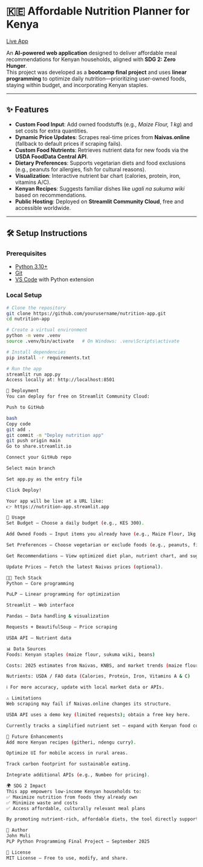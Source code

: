 # 🇰🇪 Affordable Nutrition Planner for Kenya

[Live App](https://nutri-app.streamlit.app/)  

An **AI-powered web application** designed to deliver affordable meal recommendations for Kenyan households, aligned with **SDG 2: Zero Hunger**.  
This project was developed as a **bootcamp final project** and uses **linear programming** to optimize daily nutrition—prioritizing user-owned foods, staying within budget, and incorporating Kenyan staples.

---

## ✨ Features

- **Custom Food Input**: Add owned foodstuffs (e.g., *Maize Flour, 1 kg*) and set costs for extra quantities.  
- **Dynamic Price Updates**: Scrapes real-time prices from **Naivas.online** (fallback to default prices if scraping fails).  
- **Custom Food Nutrients**: Retrieves nutrient data for new foods via the **USDA FoodData Central API**.  
- **Dietary Preferences**: Supports vegetarian diets and food exclusions (e.g., peanuts for allergies, fish for cultural reasons).  
- **Visualization**: Interactive nutrient bar chart (calories, protein, iron, vitamins A/C).  
- **Kenyan Recipes**: Suggests familiar dishes like *ugali na sukuma wiki* based on recommendations.  
- **Public Hosting**: Deployed on **Streamlit Community Cloud**, free and accessible worldwide.  

---

## 🛠️ Setup Instructions

### Prerequisites
- [Python 3.10+](https://www.python.org)  
- [Git](https://git-scm.com)  
- [VS Code](https://code.visualstudio.com) with Python extension  

### Local Setup
```bash
# Clone the repository
git clone https://github.com/yourusername/nutrition-app.git
cd nutrition-app

# Create a virtual environment
python -m venv .venv
source .venv/bin/activate   # On Windows: .venv\Scripts\activate

# Install dependencies
pip install -r requirements.txt

# Run the app
streamlit run app.py
Access locally at: http://localhost:8501

🚀 Deployment
You can deploy for free on Streamlit Community Cloud:

Push to GitHub

bash
Copy code
git add .
git commit -m "Deploy nutrition app"
git push origin main
Go to share.streamlit.io

Connect your GitHub repo

Select main branch

Set app.py as the entry file

Click Deploy!

Your app will be live at a URL like:
👉 https://nutrition-app.streamlit.app

📖 Usage
Set Budget – Choose a daily budget (e.g., KES 300).

Add Owned Foods – Input items you already have (e.g., Maize Flour, 1kg @ KES 110).

Set Preferences – Choose vegetarian or exclude foods (e.g., peanuts, fish).

Get Recommendations – View optimized diet plan, nutrient chart, and suggested recipes.

Update Prices – Fetch the latest Naivas prices (optional).

🧑‍💻 Tech Stack
Python – Core programming

PuLP – Linear programming for optimization

Streamlit – Web interface

Pandas – Data handling & visualization

Requests + BeautifulSoup – Price scraping

USDA API – Nutrient data

📊 Data Sources
Foods: Kenyan staples (maize flour, sukuma wiki, beans)

Costs: 2025 estimates from Naivas, KNBS, and market trends (maize flour ~KES 110/kg)

Nutrients: USDA / FAO data (Calories, Protein, Iron, Vitamins A & C)

ℹ️ For more accuracy, update with local market data or APIs.

⚠️ Limitations
Web scraping may fail if Naivas.online changes its structure.

USDA API uses a demo key (limited requests); obtain a free key here.

Currently tracks a simplified nutrient set – expand with Kenyan food composition data for precision.

🌱 Future Enhancements
Add more Kenyan recipes (githeri, ndengu curry).

Optimize UI for mobile access in rural areas.

Track carbon footprint for sustainable eating.

Integrate additional APIs (e.g., Numbeo for pricing).

🌍 SDG 2 Impact
This app empowers low-income Kenyan households to:
✅ Maximize nutrition from foods they already own
✅ Minimize waste and costs
✅ Access affordable, culturally relevant meal plans

By promoting nutrient-rich, affordable diets, the tool directly supports SDG 2: Zero Hunger.

👤 Author
John Muli
PLP Python Programming Final Project – September 2025

📜 License
MIT License – Free to use, modify, and share.
